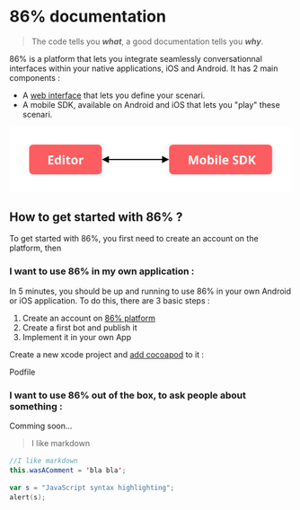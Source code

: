 # 86% documentation
> The code tells you ***what***, a good documentation tells you ***why***.

86% is a platform that lets you integrate seamlessly conversationnal interfaces within your native applications, iOS and Android.
It has 2 main components :
* A [web interface](htps://editor.86percent.co) that lets you define your scenari.
* A mobile SDK, available on Android and iOS that lets you "play" these scenari.

![Global Architecture](/resources/global_architecture.svg)



## How to get started with 86% ?

To get started with 86%, you first need to create an account on the platform, then 


### I want to use 86% in my own application :
In 5 minutes, you should be up and running to use 86% in your own Android or iOS application. To do this, there are 3 basic steps : 

1. Create an account on [86% platform](https://editor.86percent.co)
2. Create a first bot and publish it 
3. Implement it in your own App 

Create a new xcode project and [add cocoapod](https://guides.cocoapods.org/using/using-cocoapods) to it :

Podfile

### I want to use 86% out of the box, to ask people about something : 
Comming soon... 

> I like markdown

```java 
//I like markdown
this.wasAComment = 'bla bla';
```


```kotlin
var s = "JavaScript syntax highlighting";
alert(s);
```
